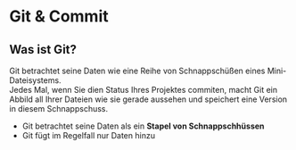 # Git & Commit

## Was ist Git?
Git betrachtet seine Daten wie eine Reihe von Schnappschüßen eines Mini-Dateisystems.  
Jedes Mal, wenn Sie dien Status Ihres Projektes commiten, macht Git ein Abbild all Ihrer Dateien wie sie gerade aussehen und speichert eine Version in diesem Schnappschuss.

- Git betrachtet seine Daten als ein **Stapel von Schnappschhüssen**
- Git fügt im Regelfall nur Daten hinzu
